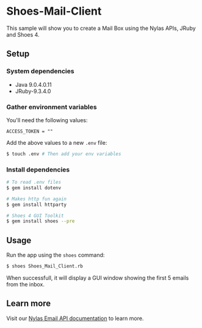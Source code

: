 # Shoes-Mail-Client

This sample will show you to create a Mail Box using the Nylas APIs, JRuby and Shoes 4.

## Setup

### System dependencies

- Java 9.0.4.0.11
- JRuby-9.3.4.0

### Gather environment variables

You'll need the following values:

```text
ACCESS_TOKEN = ""
```

Add the above values to a new `.env` file:

```bash
$ touch .env # Then add your env variables
```

### Install dependencies

```bash
# To read .env files
$ gem install dotenv

# Makes http fun again
$ gem install httparty

# Shoes 4 GUI Toolkit
$ gem install shoes --pre

```

## Usage

Run the app using the `shoes` command:

```bash
$ shoes Shoes_Mail_Client.rb
```

When successfull, it will display a GUI window showing the first 5 emails from the inbox.

## Learn more

Visit our [Nylas Email API documentation](https://developer.nylas.com/docs/connectivity/email/) to learn more.

